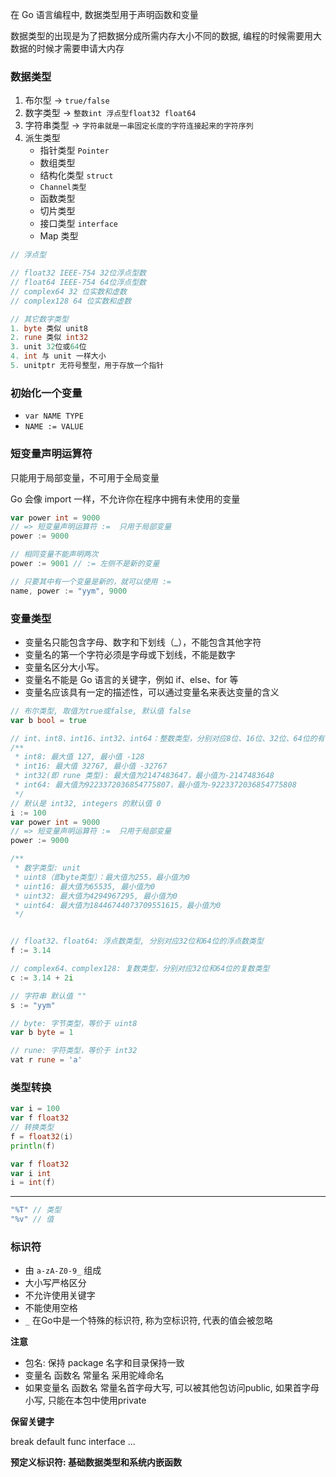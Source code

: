 在 Go 语言编程中, 数据类型用于声明函数和变量

数据类型的出现是为了把数据分成所需内存大小不同的数据, 编程的时候需要用大数据的时候才需要申请大内存


### 数据类型

1. 布尔型 -> `true/false`
2. 数字类型 -> `整数int 浮点型float32 float64`
3. 字符串类型 -> `字符串就是一串固定长度的字符连接起来的字符序列`
4. 派生类型
   - 指针类型 `Pointer`
   - 数组类型
   - 结构化类型 `struct`
   - `Channel类型`
   - 函数类型
   - 切片类型
   - 接口类型 `interface`
   - Map 类型

```go
// 浮点型

// float32 IEEE-754 32位浮点型数
// float64 IEEE-754 64位浮点型数
// complex64 32 位实数和虚数
// complex128 64 位实数和虚数

// 其它数字类型
1. byte 类似 unit8
2. rune 类似 int32
3. unit 32位或64位
4. int 与 unit 一样大小
5. unitptr 无符号整型，用于存放一个指针
```

### 初始化一个变量

- `var NAME TYPE`
- `NAME := VALUE`

### 短变量声明运算符

只能用于局部变量，不可用于全局变量

Go 会像 import 一样，不允许你在程序中拥有未使用的变量

```go
var power int = 9000
// => 短变量声明运算符 :=  只用于局部变量
power := 9000

// 相同变量不能声明两次
power := 9001 // := 左侧不是新的变量

// 只要其中有一个变量是新的，就可以使用 :=
name, power := "yym", 9000
```

### 变量类型

- 变量名只能包含字母、数字和下划线（\_），不能包含其他字符
- 变量名的第一个字符必须是字母或下划线，不能是数字
- 变量名区分大小写。
- 变量名不能是 Go 语言的关键字，例如 if、else、for 等
- 变量名应该具有一定的描述性，可以通过变量名来表达变量的含义

```go
// 布尔类型, 取值为true或false, 默认值 false
var b bool = true

// int、int8、int16、int32、int64：整数类型，分别对应8位、16位、32位、64位的有符号整数类型
/**
 * int8: 最大值 127, 最小值 -128
 * int16: 最大值 32767, 最小值 -32767
 * int32(即 rune 类型): 最大值为2147483647，最小值为-2147483648
 * int64: 最大值为9223372036854775807，最小值为-9223372036854775808
 */
// 默认是 int32, integers 的默认值 0
i := 100
var power int = 9000
// => 短变量声明运算符 :=  只用于局部变量
power := 9000

/**
 * 数字类型: unit  
 * uint8（即byte类型）：最大值为255，最小值为0
 * uint16: 最大值为65535, 最小值为0
 * uint32: 最大值为4294967295, 最小值为0
 * uint64: 最大值为18446744073709551615，最小值为0
 */


// float32、float64: 浮点数类型, 分别对应32位和64位的浮点数类型
f := 3.14

// complex64、complex128: 复数类型，分别对应32位和64位的复数类型
c := 3.14 + 2i

// 字符串 默认值 ""
s := "yym"

// byte: 字节类型，等价于 uint8
var b byte = 1

// rune: 字符类型，等价于 int32
vat r rune = 'a'
```

### 类型转换

```go
var i = 100
var f float32
// 转换类型
f = float32(i)
println(f)

var f float32
var i int
i = int(f)
```

---

```go
"%T" // 类型
"%v" // 值
```

### 标识符

- 由 `a-zA-Z0-9_` 组成
- 大小写严格区分
- 不允许使用关键字
- 不能使用空格
- `_` 在Go中是一个特殊的标识符, 称为空标识符, 代表的值会被忽略

**注意**

- 包名: 保持 package 名字和目录保持一致
- 变量名 函数名 常量名 采用驼峰命名
- 如果变量名 函数名 常量名首字母大写, 可以被其他包访问public, 如果首字母小写, 只能在本包中使用private

**保留关键字**

break default func interface ...

**预定义标识符: 基础数据类型和系统内嵌函数**